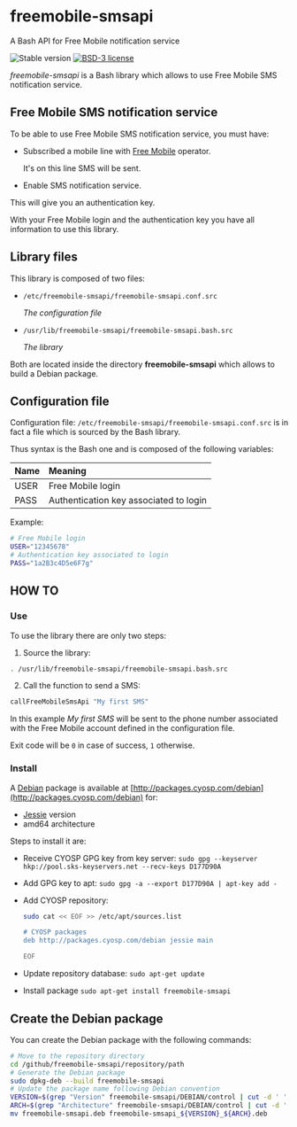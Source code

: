 # freemobile-smsapi

A Bash API for Free Mobile notification service

![Stable version](https://img.shields.io/badge/stable-1.0.2-blue.svg)
[![BSD-3 license](https://img.shields.io/badge/license-BSD--3--Clause-428F7E.svg)](https://tldrlegal.com/license/bsd-3-clause-license-%28revised%29)

*freemobile-smsapi* is a Bash library which allows to use Free Mobile SMS notification service.

## Free Mobile SMS notification service

To be able to use Free Mobile SMS notification service, you must have:

 * Subscribed a mobile line with [Free Mobile](https://mobile.free.fr) operator.

   It's on this line SMS will be sent.

 * Enable SMS notification service.

  This will give you an authentication key.

With your Free Mobile login and the authentication key you have all information to use this library.

## Library files

This library is composed of two files:

 * `/etc/freemobile-smsapi/freemobile-smsapi.conf.src`

	*The configuration file*

 * `/usr/lib/freemobile-smsapi/freemobile-smsapi.bash.src`

	*The library*

Both are located inside the directory **freemobile-smsapi** which allows to build a Debian package.

## Configuration file

Configuration file: `/etc/freemobile-smsapi/freemobile-smsapi.conf.src` is in fact a file which is sourced by the Bash library.

Thus syntax is the Bash one and is composed of the following variables:

| Name | Meaning                                |
|:-----|:---------------------------------------|
| USER | Free Mobile login                      |
| PASS | Authentication key associated to login |

Example:

```bash
# Free Mobile login
USER="12345678"
# Authentication key associated to login
PASS="1a2B3c4D5e6F7g"
```

## HOW TO

### Use

To use the library there are only two steps:

1. Source the library:
```bash
. /usr/lib/freemobile-smsapi/freemobile-smsapi.bash.src
```
2. Call the function to send a SMS:
```bash
callFreeMobileSmsApi "My first SMS"
```

In this example *My first SMS* will be sent to the phone number associated with the Free Mobile account defined in the configuration file.

Exit code will be `0` in case of success, `1` otherwise.

### Install

A [Debian](https://www.debian.org/) package is available at [http://packages.cyosp.com/debian](http://packages.cyosp.com/debian) for:
 * [Jessie](https://www.debian.org/releases/jessie/) version
  * amd64 architecture

Steps to install it are:

 * Receive CYOSP GPG key from key server:
    `sudo gpg --keyserver hkp://pool.sks-keyservers.net --recv-keys D177D90A`

 * Add GPG key to apt:
    `sudo gpg -a --export D177D90A | apt-key add -`

 * Add CYOSP repository:
    ```bash
    sudo cat << EOF >> /etc/apt/sources.list

    # CYOSP packages
    deb http://packages.cyosp.com/debian jessie main

    EOF
    ```

 * Update repository database:
    `sudo apt-get update`

 * Install package
    `sudo apt-get install freemobile-smsapi`

## Create the Debian package

You can create the Debian package with the following commands:

```bash
# Move to the repository directory
cd /github/freemobile-smsapi/repository/path
# Generate the Debian package
sudo dpkg-deb --build freemobile-smsapi
# Update the package name following Debian convention
VERSION=$(grep "Version" freemobile-smsapi/DEBIAN/control | cut -d ' ' -f 2)
ARCH=$(grep "Architecture" freemobile-smsapi/DEBIAN/control | cut -d ' ' -f 2)
mv freemobile-smsapi.deb freemobile-smsapi_${VERSION}_${ARCH}.deb
```
